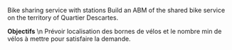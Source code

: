 Bike sharing service with stations
Build an ABM of the shared bike service on the territory of Quartier Descartes.

**Objectifs** \n
Prévoir localisation des bornes de vélos et le nombre min de vélos à mettre pour satisfaire la demande.
